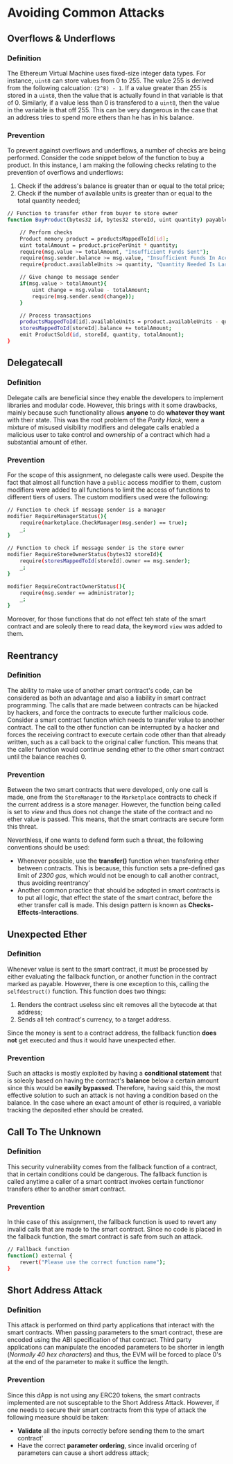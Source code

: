 # Avoiding Common Attacks

## Overflows & Underflows

### Definition
The Ethereum Virtual Machine uses fixed-size integer data types. For instance, `uint8` can store values from 0 to 255. The value 255 is derived from the following calcuation: `(2^8) - 1`. If a value greater than 255 is stored in a `uint8`, then the value that is actually found in that variable is that of 0. Similarly, if a value less than 0 is transfered to a `uint8`, then the value in the variable is that off 255. This can be very dangerous in the case that an address tries to spend more ethers than he has in his balance.

### Prevention

To prevent against overflows and underflows, a number of checks are being performed. Consider the code snippet below of the function to buy a product. In this instance, I am making the following checks relating to the prevention of overflows and underflows:
1. Check if the address's balance is greater than or equal to the total price;
2. Check if the number of available units is greater than or equal to the total quantity needed;

```bash
// Function to transfer ether from buyer to store owner
function BuyProduct(bytes32 id, bytes32 storeId, uint quantity) payable public {

    // Perform checks
    Product memory product = productsMappedToId[id];
    uint totalAmount = product.pricePerUnit * quantity;
    require(msg.value >= totalAmount, "Insufficient Funds Sent");
    require(msg.sender.balance >= msg.value, "Insufficient Funds In Account");
    require(product.availableUnits >= quantity, "Quantity Needed Is Larger Than Available");

    // Give change to message sender
    if(msg.value > totalAmount){
        uint change = msg.value - totalAmount;
        require(msg.sender.send(change));
    }

    // Process transactions
    productsMappedToId[id].availableUnits = product.availableUnits - quantity;
    storesMappedToId[storeId].balance += totalAmount;
    emit ProductSold(id, storeId, quantity, totalAmount);
}
```

## Delegatecall

### Definition

Delegate calls are beneficial since they enable the developers to implement libraries and modular code. However, this brings with it some drawbacks, mainly because such functionality allows **anyone** to do **whatever they want** with their state. This was the root problem of the *Parity Hack*, were a mixture of misused visibility modifiers and delegate calls enabled a malicious user to take control and ownership of a contract which had a substantial amount of ether.

### Prevention

For the scope of this assignment, no delegaste calls were used. Despite the fact that almost all function have a `public` access modifier to them, custom modifiers were added to all functions to limit the access of functions to different tiers of users. The custom modifiers used were the following:

```bash
// Function to check if message sender is a manager
modifier RequireManagerStatus(){
    require(marketplace.CheckManager(msg.sender) == true);
    _;
}

// Function to check if message sender is the store owner
modifier RequireStoreOwnerStatus(bytes32 storeId){
    require(storesMappedToId[storeId].owner == msg.sender);
    _;
}

modifier RequireContractOwnerStatus(){
    require(msg.sender == administrator);
    _;
}
```

Moreover, for those functions that do not effect teh state of the smart contract and are soleoly there to read data, the keyword `view` was added to them.

## Reentrancy

### Definition

The ability to make use of another smart contract's code, can be considered as both an advantage and also a liability in smart contract programming. The calls that are made between contracts can be hijacked by hackers, and force the contracts to execute further malicious code. Consider a smart contract function which needs to transfer value to another contract. The call to the other function can be interrupted by a hacker and forces the receiving contract to execute certain code other than that already written, such as a call back to the original caller function. This means that the caller function would continue sending ether to the other smart contract until the balance reaches 0.

### Prevention
Between the two smart contracts that were developed, only one call is made, one from the `StoreManager` to the `Marketplace` contracts to check if the current address is a store manager. However, the function being called is set to *view* and thus does not change the state of the contract and no ether value is passed. This means, that the smart contracts are secure form this threat.

Neverthless, if one wants to defend form such a threat, the following conventions should be used:
- Whenever possible, use the **transfer()** function when transfering ether between contracts. This is because, this function sets a pre-defined gas limit of *2300 gas*, which would not be enough to call another contract, thus avoiding reentrancy'
- Another common practice that should be adopted in smart contracts is to put all logic, that effect the state of the smart contract, before the ether transfer call is made. This design pattern is known as **Checks-Effects-Interactions**.

## Unexpected Ether

### Definition

Whenever value is sent to the smart contract, it must be processed by either evaluating the fallback function, or another function in the contract marked as payable. However, there is one exception to this, calling the `selfdestruct()` function. This function does two things:

1. Renders the contract useless sinc eit removes all the bytecode at that address;
2. Sends all teh contract's currency, to a target address.

Since the money is sent to a contract address, the fallback function **does not** get executed and thus it would have unexpected ether.

### Prevention

Such an attacks is mostly exploited by having a **conditional statement** that is soleoly based on having the contract's **balance** below a certain amount since this would be **easily bypassed**. Therefore, having said this, the most effective solution to such an attack is not having a condition based on the balance. In the case where an exact amount of ether is required, a variable tracking the deposited ether should be created.

## Call To The Unknown

### Definition

This security vulnerability comes from the fallback function of a contract, that in certain conditions could be dangerous. The fallback function is called anytime a caller of a smart contract invokes certain functionor transfers ether to another smart contract.

### Prevention

In thie case of this assignment, the fallback function is used to revert any invalid calls that are made to the smart contract. Since no code is placed in the fallback function, the smart contract is safe from such an attack.

```bash
// Fallback function
function() external {
    revert("Please use the correct function name");
}
```

## Short Address Attack

### Definition
This attack is performed on third party applications that interact with the smart contracts. When passing parameters to the smart contract, these are encoded using the ABI specification of that contract. Third party applications can manipulate the encoded parameters to be shorter in length (*Normally 40 hex characters*) and thus, the EVM will be forced to place 0's at the end of the parameter to make it suffice the length.

### Prevention
Since this dApp is not using any ERC20 tokens, the smart contracts implemented are not susceptable to the Short Address Attack. However, if one needs to secure their smart contracts from this type of attack the following measure should be taken:
- **Validate** all the inputs correctly before sending them to the smart contract'
- Have the correct **parameter ordering**, since invalid orcering of parameters can cause a short address attack;
